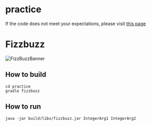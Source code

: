 # practice

If the code does not meet your expectations, please visit [this page](http://www.dailykitten.com)

# Fizzbuzz
![FizzBuzzBanner](https://s-media-cache-ak0.pinimg.com/236x/49/11/e1/4911e1adefbe7c9ca7f07c29c29a111d.jpg)
## How to build
	cd practice
	gradle fizzbuzz
## How to run
	java -jar build/libs/fizzbuzz.jar IntegerArg1 IntegerArg2
	